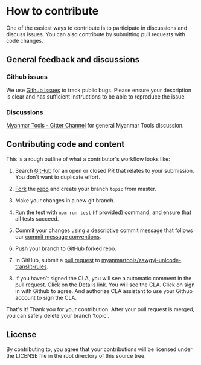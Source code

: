 # How to contribute

One of the easiest ways to contribute is to participate in discussions and discuss issues. You can also contribute by submitting pull requests with code changes.

## General feedback and discussions

### Github issues

We use [Github issues](https://github.com/myanmartools/zawgyi-unicode-translit-rules/issues) to track public bugs. Please ensure your description is clear and has sufficient instructions to be able to reproduce the issue.

### Discussions

[Myanmar Tools - Gitter Channel](https://gitter.im/myanmartools/community) for general Myanmar Tools discussion.

## Contributing code and content

This is a rough outline of what a contributor's workflow looks like:

1. Search [GitHub](https://github.com/myanmartools/zawgyi-unicode-translit-rules/pulls) for an open or closed PR that relates to your submission. You don't want to duplicate effort.

2. [Fork](https://help.github.com/articles/fork-a-repo/) the [repo](https://github.com/myanmartools/zawgyi-unicode-translit-rules) and create your branch `topic` from master.

3. Make your changes in a new git branch.

4. Run the test with `npm run test` (if provided) command, and ensure that all tests succeed.

5. Commit your changes using a descriptive commit message that follows our [commit message conventions](https://gist.github.com/dagonmetric-contributor/b3815561401555fa9ac2530f32e56dd3).

6. Push your branch to GitHub forked repo.

7. In GitHub, submit a [pull request](https://help.github.com/articles/about-pull-requests) to [myanmartools/zawgyi-unicode-translit-rules](https://github.com/myanmartools/zawgyi-unicode-translit-rules).

8. If you haven’t signed the CLA, you will see a automatic comment in the pull request. Click on the Details link. You will see the CLA. Click on sign in with Github to agree. And authorize CLA assistant to use your Github account to sign the CLA.

That's it! Thank you for your contribution. After your pull request is merged, you can safely delete your branch 'topic'.

## License

By contributing to, you agree that your contributions will be licensed under the LICENSE file in the root directory of this source tree.
